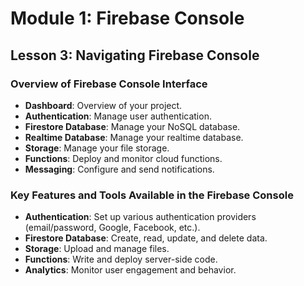 
# Module 1: Firebase Console

## Lesson 3: Navigating Firebase Console

### Overview of Firebase Console Interface

- **Dashboard**: Overview of your project.
- **Authentication**: Manage user authentication.
- **Firestore Database**: Manage your NoSQL database.
- **Realtime Database**: Manage your realtime database.
- **Storage**: Manage your file storage.
- **Functions**: Deploy and monitor cloud functions.
- **Messaging**: Configure and send notifications.

### Key Features and Tools Available in the Firebase Console

- **Authentication**: Set up various authentication providers (email/password, Google, Facebook, etc.).
- **Firestore Database**: Create, read, update, and delete data.
- **Storage**: Upload and manage files.
- **Functions**: Write and deploy server-side code.
- **Analytics**: Monitor user engagement and behavior.
